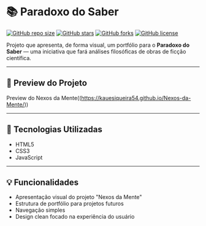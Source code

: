 # 📚 Paradoxo do Saber

[![GitHub repo size](https://img.shields.io/github/repo-size/KaueSiqueira54/Nexos-da-Mente?style=flat-square)]()
[![GitHub stars](https://img.shields.io/github/stars/KaueSiqueira54/Nexos-da-Mente?style=flat-square)]()
[![GitHub forks](https://img.shields.io/github/forks/KaueSiqueira54/Nexos-da-Mente?style=flat-square)]()
[![GitHub license](https://img.shields.io/github/license/KaueSiqueira54/Nexos-da-Mente?style=flat-square)]()

Projeto que apresenta, de forma visual, um portfólio para o **Paradoxo do Saber** — uma iniciativa que fará análises filosóficas de obras de ficção científica.

---

## 📸 Preview do Projeto

Preview do Nexos da Mente((https://kauesiqueira54.github.io/Nexos-da-Mente/))

---

## 🚀 Tecnologias Utilizadas

- HTML5  
- CSS3  
- JavaScript

---

## 💡 Funcionalidades

- Apresentação visual do projeto "Nexos da Mente"  
- Estrutura de portfólio para projetos futuros  
- Navegação simples
- Design clean focado na experiência do usuário

